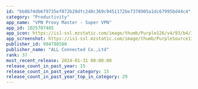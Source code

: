 ```yaml
---
id: "bb8b74db6f9735ef072b28dfc248c369c9451172be7378905a1dc67995bd44c4"
category: "Productivity"
app_name: "VPN Proxy Master - Super VPN"
app_id: 1025707485
app_icon: https://is1-ssl.mzstatic.com/image/thumb/Purple126/v4/93/b4/15/93b4157d-73ce-efd7-6d86-8fbb4c23c7e1/AppIcon-0-0-1x_U007emarketing-0-4-0-0-85-220.png/1024x1024bb.png
app_screenshot: https://is1-ssl.mzstatic.com/image/thumb/PurpleSource116/v4/12/36/af/1236affd-965d-71f2-b128-b3e855978125/eb6421dc-48e1-4742-a5e2-0729663bcc45_eng1.jpg/1242x2688bb.png
publisher_id: 994788580
publisher_name: "ALL Connected Co.,Ltd"
rank: 37
most_recent_release: 2024-01-31 00:00:00
release_count_in_past_year: 15
release_count_in_past_year_category: 15
release_count_in_past_year_top_in_category: 29
---
```

